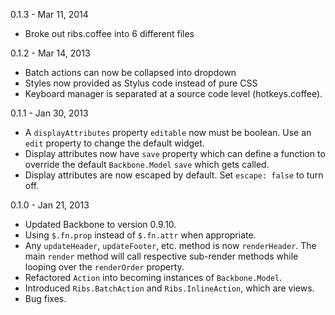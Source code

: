 0.1.3 - Mar 11, 2014

- Broke out ribs.coffee into 6 different files

0.1.2 - Mar 14, 2013

- Batch actions can now be collapsed into dropdown
- Styles now provided as Stylus code instead of pure CSS
- Keyboard manager is separated at a source code level (hotkeys.coffee).

0.1.1 - Jan 30, 2013

- A `displayAttributes` property `editable` now must be boolean.
  Use an `edit` property to change the default widget.
- Display attributes now have `save` property which can define a function to
  override the default `Backbone.Model` `save` which gets called.
- Display attributes are now escaped by default. Set `escape: false` to turn off.

0.1.0 - Jan 21, 2013

- Updated Backbone to version 0.9.10.
- Using `$.fn.prop` instead of `$.fn.attr` when appropriate.
- Any `updateHeader`, `updateFooter`, etc. method is now `renderHeader`.
  The main `render` method will call respective sub-render methods while looping
  over the `renderOrder` property.
- Refactored `Action` into becoming instances of `Backbone.Model`.
- Introduced `Ribs.BatchAction` and `Ribs.InlineAction`, which are views.
- Bug fixes.
